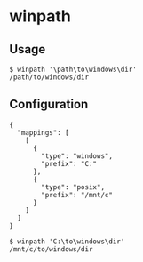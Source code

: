 # winpath

## Usage

```
$ winpath '\path\to\windows\dir'
/path/to/windows/dir
```

## Configuration

```
{
  "mappings": [
    [
      {
        "type": "windows",
        "prefix": "C:"
      },
      {
        "type": "posix",
        "prefix": "/mnt/c"
      }
    ]
  ]
}
```

```
$ winpath 'C:\to\windows\dir'
/mnt/c/to/windows/dir
```

